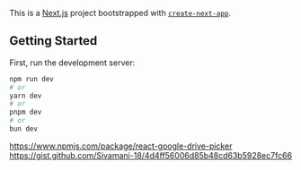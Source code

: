 This is a [Next.js](https://nextjs.org/) project bootstrapped with [`create-next-app`](https://github.com/vercel/next.js/tree/canary/packages/create-next-app).

## Getting Started

First, run the development server:

```bash
npm run dev
# or
yarn dev
# or
pnpm dev
# or
bun dev
```
https://www.npmjs.com/package/react-google-drive-picker
https://gist.github.com/Sivamani-18/4d4ff56006d85b48cd63b5928ec7fc66

